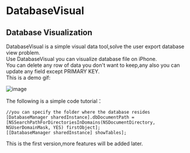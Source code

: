 # DatabaseVisual
Database Visualization
--------

DatabaseVisual is a simple visual data tool,solve the user export database view problem.<br>
Use DatabaseVisual you can visualize database file on iPhone.<br>
You can delete any row of data you don't want to keep,any also you can update any field except PRIMARY KEY.<br>
This is a demo gif:

![image](https://github.com/YanPengImp/DatabaseVisual/blob/master/DatabaseDemo/DatabaseDemo/databasedemo.gif)

The following is a simple code tutorial：

```
//you can specify the folder where the database resides
[DatabaseManager sharedInstance].dbDocumentPath = [NSSearchPathForDirectoriesInDomains(NSDocumentDirectory, NSUserDomainMask, YES) firstObject];
[[DatabaseManager sharedInstance] showTables];
```

This is the first version,more features will be added later.<br>
